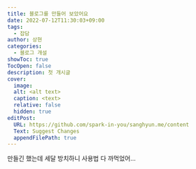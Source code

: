 ```yaml
---
title: 블로그를 만들어 보았어요
date: 2022-07-12T11:30:03+09:00
tags:
  - 잡담
author: 상현
categories:
  - 블로그 개설
showToc: true
TocOpen: false
description: 첫 개시글
cover:
  image:
  alt: <alt text>
  caption: <text>
  relative: false
  hidden: true
editPost:
  URL: https://github.com/spark-in-you/sanghyun.me/content
  Text: Suggest Changes
  appendFilePath: true
---
```

만들긴 했는데 세달 방치하니 사용법 다 까먹었어...